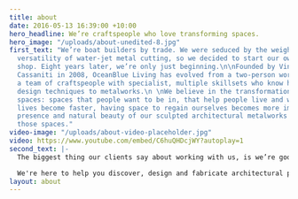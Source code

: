 ```yaml
---
title: about
date: 2016-05-13 16:39:00 +10:00
hero_headline: We’re craftspeople who love transforming spaces.
hero_image: "/uploads/about-unedited-8.jpg"
first_text: "We’re boat builders by trade. We were seduced by the weight, feel and
  versatility of water-jet metal cutting, so we decided to start our own metalworks
  shop. Eight years later, we’re only just beginning.\n\nFounded by Vince and LeaAnne
  Cassaniti in 2008, OceanBlue Living has evolved from a two-person workshop into
  a team of craftspeople with specialist, multiple skillsets who know how to bring
  design techniques to metalworks.\n \nWe believe in the transformational effect of
  spaces: spaces that people want to be in, that help people live and work. As our
  lives become faster, having space to regain ourselves becomes more important. The
  presence and natural beauty of our sculpted architectural metalworks helps create
  those spaces."
video-image: "/uploads/about-video-placeholder.jpg"
video: https://www.youtube.com/embed/C6huQHDcjWY?autoplay=1
second_text: |-
  The biggest thing our clients say about working with us, is we’re good at helping people through the process. Because there’s so much you can do, sometimes it’s overwhelming. We’ve been doing it a while, so we know how to turn that idea in your head into a useful, artistic object.

  We're here to help you discover, design and fabricate architectural pieces that will transform your living space.
layout: about
---
```


